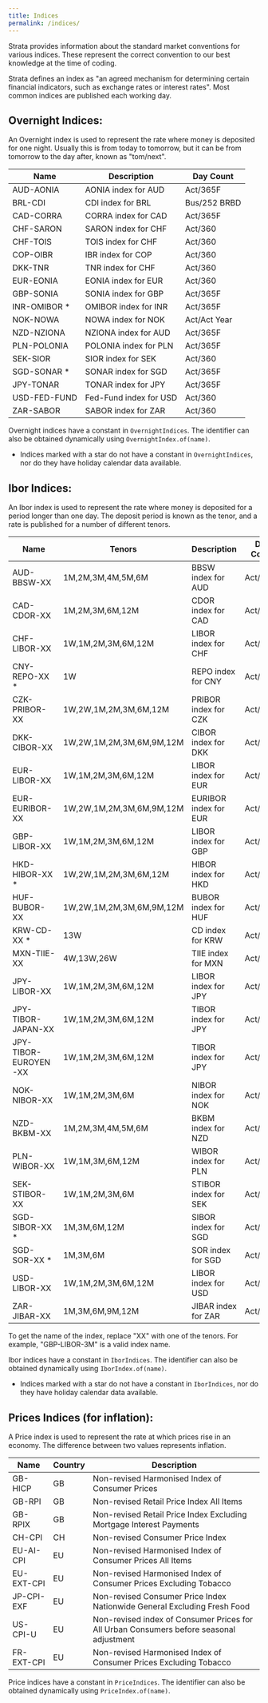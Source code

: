 ```yaml
---
title: Indices
permalink: /indices/
---
```


Strata provides information about the standard market conventions for various indices.
These represent the correct convention to our best knowledge at the time of coding.

Strata defines an index as "an agreed mechanism for determining certain financial indicators,
such as exchange rates or interest rates". Most common indices are published each working day.


## Overnight Indices:

An Overnight index is used to represent the rate where money is deposited for one night.
Usually this is from today to tomorrow, but it can be from tomorrow to the day after, known as "tom/next".

| Name           | Description              | Day Count    |
|----------------|--------------------------|--------------|
| AUD-AONIA      | AONIA index for AUD      | Act/365F     |
| BRL-CDI        | CDI index for BRL        | Bus/252 BRBD |
| CAD-CORRA      | CORRA index for CAD      | Act/365F     |
| CHF-SARON      | SARON index for CHF      | Act/360      |
| CHF-TOIS       | TOIS index for CHF       | Act/360      |
| COP-OIBR       | IBR index for COP        | Act/360      |
| DKK-TNR        | TNR index for CHF        | Act/360      |
| EUR-EONIA      | EONIA index for EUR      | Act/360      |
| GBP-SONIA      | SONIA index for GBP      | Act/365F     |
| INR-OMIBOR *   | OMIBOR index for INR     | Act/365F     |
| NOK-NOWA       | NOWA index for NOK       | Act/Act Year |
| NZD-NZIONA     | NZIONA index for AUD     | Act/365F     |
| PLN-POLONIA    | POLONIA index for PLN    | Act/365F     |
| SEK-SIOR       | SIOR index for SEK       | Act/360      |
| SGD-SONAR *    | SONAR index for SGD      | Act/365F     |
| JPY-TONAR      | TONAR index for JPY      | Act/365F     |
| USD-FED-FUND   | Fed-Fund index for USD   | Act/360      |
| ZAR-SABOR      | SABOR index for ZAR      | Act/360      |

Overnight indices have a constant in `OvernightIndices`.
The identifier can also be obtained dynamically using `OvernightIndex.of(name)`.

* Indices marked with a star do not have a constant in `OvernightIndices`,
nor do they have holiday calendar data available.


## Ibor Indices:

An Ibor index is used to represent the rate where money is deposited for a period longer than one day.
The deposit period is known as the tenor, and a rate is published for a number of different tenors.

| Name                 | Tenors                   | Description               | Day Count    |
|----------------------|--------------------------|---------------------------|--------------|
| AUD-BBSW-XX          | 1M,2M,3M,4M,5M,6M        | BBSW index for AUD        | Act/365F     |
| CAD-CDOR-XX          | 1M,2M,3M,6M,12M          | CDOR index for CAD        | Act/365F     |
| CHF-LIBOR-XX         | 1W,1M,2M,3M,6M,12M       | LIBOR index for CHF       | Act/360      |
| CNY-REPO-XX *        | 1W                       | REPO index for CNY        | Act/365F     |
| CZK-PRIBOR-XX        | 1W,2W,1M,2M,3M,6M,12M    | PRIBOR index for CZK      | Act/360      |
| DKK-CIBOR-XX         | 1W,2W,1M,2M,3M,6M,9M,12M | CIBOR index for DKK       | Act/360      |
| EUR-LIBOR-XX         | 1W,1M,2M,3M,6M,12M       | LIBOR index for EUR       | Act/360      |
| EUR-EURIBOR-XX       | 1W,2W,1M,2M,3M,6M,9M,12M | EURIBOR index for EUR     | Act/360      |
| GBP-LIBOR-XX         | 1W,1M,2M,3M,6M,12M       | LIBOR index for GBP       | Act/365F     |
| HKD-HIBOR-XX *       | 1W,2W,1M,2M,3M,6M,12M    | HIBOR index for HKD       | Act/365F     |
| HUF-BUBOR-XX         | 1W,2W,1M,2M,3M,6M,9M,12M | BUBOR index for HUF       | Act/360      |
| KRW-CD-XX *          | 13W                      | CD index for KRW          | Act/365F     |
| MXN-TIIE-XX          | 4W,13W,26W               | TIIE index for MXN        | Act/360      |
| JPY-LIBOR-XX         | 1W,1M,2M,3M,6M,12M       | LIBOR index for JPY       | Act/360      |
| JPY-TIBOR-JAPAN-XX   | 1W,1M,2M,3M,6M,12M       | TIBOR index for JPY       | Act/365F     |
| JPY-TIBOR-EUROYEN-XX | 1W,1M,2M,3M,6M,12M       | TIBOR index for JPY       | Act/360      |
| NOK-NIBOR-XX         | 1W,1M,2M,3M,6M           | NIBOR index for NOK       | Act/360      |
| NZD-BKBM-XX          | 1M,2M,3M,4M,5M,6M        | BKBM index for NZD        | Act/365F     |
| PLN-WIBOR-XX         | 1W,1M,3M,6M,12M          | WIBOR index for PLN       | Act/365F     |
| SEK-STIBOR-XX        | 1W,1M,2M,3M,6M           | STIBOR index for SEK      | Act/360      |
| SGD-SIBOR-XX *       | 1M,3M,6M,12M             | SIBOR index for SGD       | Act/365F     |
| SGD-SOR-XX *         | 1M,3M,6M                 | SOR index for SGD         | Act/365F     |
| USD-LIBOR-XX         | 1W,1M,2M,3M,6M,12M       | LIBOR index for USD       | Act/360      |
| ZAR-JIBAR-XX         | 1M,3M,6M,9M,12M          | JIBAR index for ZAR       | Act/365F     |

To get the name of the index, replace "XX" with one of the tenors.
For example, "GBP-LIBOR-3M" is a valid index name.

Ibor indices have a constant in `IborIndices`.
The identifier can also be obtained dynamically using `IborIndex.of(name)`.

* Indices marked with a star do not have a constant in `IborIndices`,
nor do they have holiday calendar data available.


## Prices Indices (for inflation):

A Price index is used to represent the rate at which prices rise in an economy.
The difference between two values represents inflation.

| Name           | Country | Description      | 
|----------------|---------|------------------|
| GB-HICP        | GB      | Non-revised Harmonised Index of Consumer Prices |
| GB-RPI         | GB      | Non-revised Retail Price Index All Items |
| GB-RPIX        | GB      | Non-revised Retail Price Index Excluding Mortgage Interest Payments |
| CH-CPI         | CH      | Non-revised Consumer Price Index |
| EU-AI-CPI      | EU      | Non-revised Harmonised Index of Consumer Prices All Items |
| EU-EXT-CPI     | EU      | Non-revised Harmonised Index of Consumer Prices Excluding Tobacco |
| JP-CPI-EXF     | EU      | Non-revised Consumer Price Index Nationwide General Excluding Fresh Food |
| US-CPI-U       | EU      | Non-revised index of Consumer Prices for All Urban Consumers before seasonal adjustment |
| FR-EXT-CPI     | EU      | Non-revised Harmonised Index of Consumer Prices Excluding Tobacco |

Price indices have a constant in `PriceIndices`.
The identifier can also be obtained dynamically using `PriceIndex.of(name)`.
